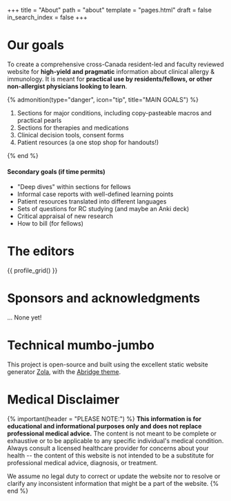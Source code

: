 +++
title = "About"
path = "about"
template = "pages.html"
draft = false
in_search_index = false
+++

# Our goals

To create a comprehensive cross-Canada resident-led and faculty reviewed website for **high-yield and pragmatic** information about clinical allergy & immunology. It is meant for **practical use by residents/fellows, or other non-allergist physicians looking to learn**.

{% admonition(type="danger", icon="tip", title="MAIN GOALS") %}

1. Sections for major conditions, including copy-pasteable macros and practical pearls
2. Sections for therapies and medications
3. Clinical decision tools, consent forms
4. Patient resources (a one stop shop for handouts!)

{% end %}

#### Secondary goals (if time permits)

- "Deep dives" within sections for fellows
- Informal case reports with well-defined learning points
- Patient resources translated into different languages
- Sets of questions for RC studying (and maybe an Anki deck)
- Critical appraisal of new research
- How to bill (for fellows)

# The editors

{{ profile_grid() }}

# Sponsors and acknowledgments

... None yet!

# Technical mumbo-jumbo

This project is open-source and built using the excellent static website generator [Zola](https://www.getzola.org/), with the [Abridge theme](https://github.com/Jieiku/abridge.css).

# Medical Disclaimer

{% important(header = "PLEASE NOTE:") %}
**This information is for educational and informational purposes only and does not replace professional medical advice.** The content is not meant to be complete or exhaustive or to be applicable to any specific individual's medical condition. Always consult a licensed healthcare provider for concerns about your health -- the content of this website is not intended to be a substitute for professional medical advice, diagnosis, or treatment.

We assume no legal duty to correct or update the website nor to resolve or clarify any inconsistent information that might be a part of the website.
{% end %}
